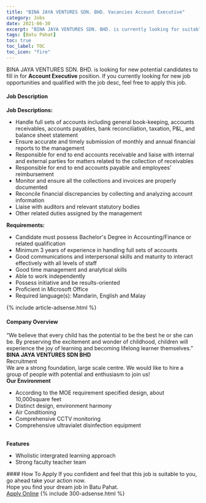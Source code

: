```yaml
---
title: "BINA JAYA VENTURES SDN. BHD. Vacancies Account Executive" 
category: Jobs 
date: 2021-06-30 
excerpt: "BINA JAYA VENTURES SDN. BHD. is currently looking for suitable person to fill in the Account Executive which based in Batu Pahat" 
tags: [Batu Pahat] 
toc: true 
toc_label: TOC 
toc_icon: "fire" 
--- 
```


<p>BINA JAYA VENTURES SDN. BHD. is looking for new potential candidates to fill in for <b>Account Executive</b> position. If you currently looking for new job opportunities and qualified with the job desc, feel free to apply this job.
</p><div><div><h4>Job Description</h4></div><div><div><span><div><p><strong>Job Descriptions:</strong></p><ul><li>Handle full sets of accounts including general book-keeping, accounts receivables, accounts payables, bank reconciliation, taxation, P&amp;L, and balance sheet statement</li><li>Ensure accurate and timely submission of monthly and annual financial reports to the management</li><li>Responsible for end to end accounts receivable and liaise with internal and external parties for matters related to the collection of receivables</li><li>Responsible for end to end accounts payable and employees&#8217; reimbursement</li><li>Monitor and ensure all the collections and invoices are properly documented</li><li>Reconcile financial discrepancies by collecting and analyzing account information</li><li>Liaise with auditors and relevant statutory bodies</li><li>Other related duties assigned by the management</li></ul><p><strong>Requirements:</strong></p><ul><li>Candidate must possess Bachelor's Degree in Accounting/Finance or related qualification</li><li>Minimum 3 years of experience in handling full sets of accounts</li><li>Good communications and interpersonal skills and maturity to interact effectively with all levels of staff</li><li>Good time management and analytical skills</li><li>Able to work independently</li><li>Possess initiative and be results-oriented</li><li>Proficient in Microsoft Office</li><li>Required language(s): Mandarin, English and Malay</li></ul></div></span></div></div></div> 
{% include article-adsense.html %} 
<div><div><h4>Company Overview</h4></div><div><div><span><div><div>
<div>
<div>
<div>&#8220;We believe that every child has the potential to be the best he or she can be. By preserving the excitement and wonder of childhood, children will experience the joy of learning and becoming lifelong learner themselves.&#8221;</div>
</div>
</div>
<strong>BINA JAYA VENTURES SDN BHD</strong></div>
<div>Recruitment</div>
<div>We are a strong foundation, large scale centre. We would like to hire a group of people with potential and enthusiasm to join us!</div>
<div>
<div><strong>Our Environment</strong></div>
<ul>
<li>According to the MOE requirement specified design, about 10,000square feet</li>
<li>Distinct design, environment harmony</li>
<li>Air Conditioning</li>
<li>Comprehensive CCTV monitoring</li>
<li>Comprehensive ultravialet disinfection equipment</li>
</ul>
<br>
<strong>Features</strong>
<ul>
<li>Wholistic intergrated learning approach</li>
<li>Strong faculty teacher team</li>
</ul>
</div></div></span></div></div></div> 
#### How To Apply 
If you confident and feel that this job is suitable to you, go ahead take your action now. <br/> 
Hope you find your dream job in Batu Pahat. <br/> 
<a href="https://www.jobstreet.com.my/en/job/account-executive-4601782?jobId=jobstreet-my-job-4601782&" class="btn btn--info" target="_blank" rel="nofollow noopenner">Apply Online</a> 
{% include 300-adsense.html %} 